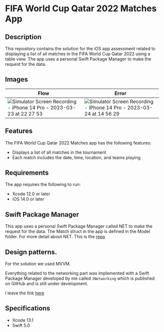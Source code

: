 # FIFA World Cup Qatar 2022 Matches App

## Description 
This repository contains the solution for the iOS app assessment related to displaying a list of all matches in the FIFA World Cup Qatar 2022 using a table view. The app uses a personal Swift Package Manager to make the request for the data.

## Images

|Flow|Error|
|-----|-----|
|![Simulator Screen Recording - iPhone 14 Pro - 2023-03-23 at 22 27 53](https://user-images.githubusercontent.com/1470487/227605624-555585c5-59ae-44d9-b679-da390af4e2b7.gif)| ![Simulator Screen Recording - iPhone 14 Pro - 2023-03-24 at 14 56 29](https://user-images.githubusercontent.com/1470487/227605735-630e4cde-c285-4be7-90de-bc174243c528.gif)|






## Features
The FIFA World Cup Qatar 2022 Matches app has the following features:

- Displays a list of all matches in the tournament
- Each match includes the date, time, location, and teams playing

## Requirements
The app requires the following to run:

- Xcode 12.0 or later
- iOS 14.0 or later


## Swift Package Manager
This app uses a personal Swift Package Manager called NET to make the request for the data. The Match struct in the app is defined in the Model folder.
For more detail about NET. This is the [repo](https://github.com/jghg02/NET)












## Design patterns. 

For the solution we used MVVM.


Everything related to the networking part was implemented with a Swift Package Manager developed by me called `JNetworking` which is published on GitHub and is still under development. 

I leave the link [here](https://github.com/jghg02/JNetworking)

## Specifications
- Xcode 13.1
- Swift 5.0 

